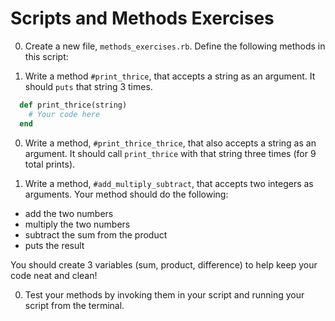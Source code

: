 # Scripts and Methods Exercises

0. Create a new file, `methods_exercises.rb`. Define the following methods in this script:

0. Write a method `#print_thrice`, that accepts a string as an argument. It should `puts` that string 3 times.

  ```ruby
    def print_thrice(string)
      # Your code here
    end
  ```

0. Write a method, `#print_thrice_thrice`, that also accepts a string as an argument. It should call `print_thrice` with that string three times (for 9 total prints).

0. Write a method, `#add_multiply_subtract`, that accepts two integers as arguments. Your method should do the following:
  * add the two numbers
  * multiply the two numbers
  * subtract the sum from the product
  * puts the result

  You should create 3 variables (sum, product, difference) to help keep your code neat and clean!


0. Test your methods by invoking them in your script and running your script from the terminal.
